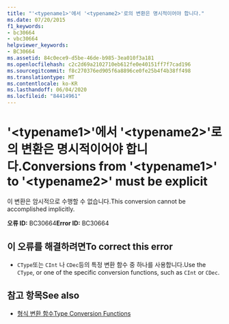 ```yaml
---
title: "'<typename1>'에서 '<typename2>'로의 변환은 명시적이어야 합니다."
ms.date: 07/20/2015
f1_keywords:
- bc30664
- vbc30664
helpviewer_keywords:
- BC30664
ms.assetid: 84c0ece9-d5be-46de-b985-3ea010f3a181
ms.openlocfilehash: c2c2d69a2102710eb612fe0e40151ff7f7cad196
ms.sourcegitcommit: f8c270376ed905f6a8896ce0fe25b4f4b38ff498
ms.translationtype: MT
ms.contentlocale: ko-KR
ms.lasthandoff: 06/04/2020
ms.locfileid: "84414961"
---
```

# <a name="conversions-from-typename1-to-typename2-must-be-explicit"></a><span data-ttu-id="7516f-102">'\<typename1>'에서 '\<typename2>'로의 변환은 명시적이어야 합니다.</span><span class="sxs-lookup"><span data-stu-id="7516f-102">Conversions from '\<typename1>' to '\<typename2>' must be explicit</span></span>
<span data-ttu-id="7516f-103">이 변환은 암시적으로 수행할 수 없습니다.</span><span class="sxs-lookup"><span data-stu-id="7516f-103">This conversion cannot be accomplished implicitly.</span></span>  
  
 <span data-ttu-id="7516f-104">**오류 ID:** BC30664</span><span class="sxs-lookup"><span data-stu-id="7516f-104">**Error ID:** BC30664</span></span>  
  
## <a name="to-correct-this-error"></a><span data-ttu-id="7516f-105">이 오류를 해결하려면</span><span class="sxs-lookup"><span data-stu-id="7516f-105">To correct this error</span></span>  
  
- <span data-ttu-id="7516f-106">`CType`또는 `CInt` 나 `CDec`등의 특정 변환 함수 중 하나를 사용합니다.</span><span class="sxs-lookup"><span data-stu-id="7516f-106">Use the `CType`, or one of the specific conversion functions, such as `CInt` or `CDec`.</span></span>  
  
## <a name="see-also"></a><span data-ttu-id="7516f-107">참고 항목</span><span class="sxs-lookup"><span data-stu-id="7516f-107">See also</span></span>

- [<span data-ttu-id="7516f-108">형식 변환 함수</span><span class="sxs-lookup"><span data-stu-id="7516f-108">Type Conversion Functions</span></span>](../language-reference/functions/type-conversion-functions.md)
